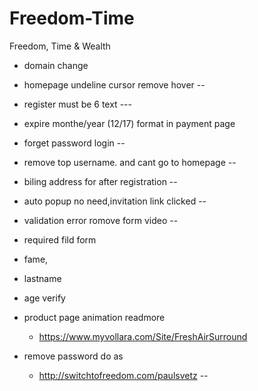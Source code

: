 # Freedom-Time
Freedom, Time &amp; Wealth
- domain change
- homepage undeline cursor remove hover --
- register must be 6 text ---
- expire monthe/year (12/17) format in payment page
- forget password login -- 
- remove top username. and cant go to homepage --
- biling address for after registration --
- auto popup no need,invitation link clicked --
- validation error romove form video --
 - required fild form
 - fame,
 - lastname
 - age verify

- product page animation readmore
	- https://www.myvollara.com/Site/FreshAirSurround
- remove password do as 
	- http://switchtofreedom.com/paulsvetz --
